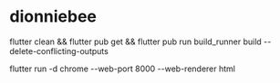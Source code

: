# dionniebee
 
flutter clean && flutter pub get && flutter pub run build_runner build --delete-conflicting-outputs

flutter run -d chrome --web-port 8000 --web-renderer html
